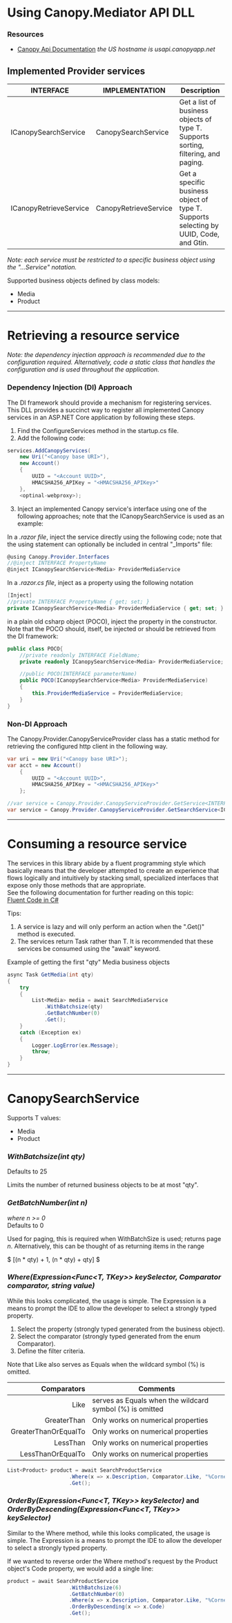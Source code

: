 ﻿# **Using Canopy.Mediator API DLL**



### Resources
- [Canopy Api Documentation](http://help.canopyapp.net/api/index.html) _the US hostname is usapi.canopyapp.net_


## Implemented Provider services

INTERFACE                 | IMPLEMENTATION            | Description
------------------------- | ------------------------- | ----------------------
ICanopySearchService<T>   | CanopySearchService<T>    | Get a list of business objects of type T.  Supports sorting, filtering, and paging.
ICanopyRetrieveService<T> | CanopyRetrieveService<T>  | Get a specific business object of type T.  Supports selecting by UUID, Code, and Gtin.

_Note: each service must be restricted to a specific business object using the "...Service<T>" notation._

Supported business objects defined by class models:
- Media
- Product


---
# Retrieving a resource service

_Note: the dependency injection approach is recommended due to the configuration required.  Alternatively, code a static class that handles the 
configuration and is used throughout the application._

### Dependency Injection (DI) Approach

The DI framework should provide a mechanism for registering services.  This DLL provides a succinct way to register all implemented Canopy services in an ASP.NET Core application by following these steps.

1. Find the ConfigureServices method in the startup.cs file.
2. Add the following code:

``` csharp
services.AddCanopyServices(
    new Uri("<Canopy base URI>"),
    new Account()
    {
        UUID = "<Account UUID>",
        HMACSHA256_APIKey = "<HMACSHA256_APIKey>"
    }, 
    <optinal-webproxy>);
```

3. Inject an implemented Canopy service's interface using one of the following approaches; note that the ICanopySearchService<Media> is used as an example:

In a _.razor file_, inject the service directly using the following code; note that the using statement can optionally be included in central "_Imports" file:
``` csharp
@using Canopy.Provider.Interfaces
//@inject INTERFACE PropertyName 
@inject ICanopySearchService<Media> ProviderMediaService 
```

In a _.razor.cs file_, inject as a property using the following notation
``` csharp
[Inject]
//private INTERFACE PropertyName { get; set; }
private ICanopySearchService<Media> ProviderMediaService { get; set; }
```

in a plain old csharp object (POCO), inject the property in the constructor.  Note that the POCO should, itself, be injected or should be retrieved from the DI framework:
``` csharp
public class POCO{
    //private readonly INTERFACE FieldName;
    private readonly ICanopySearchService<Media> ProviderMediaService;

    //public POCO(INTERFACE parameterName)
    public POCO(ICanopySearchService<Media> ProviderMediaService)
    {
        this.ProviderMediaService = ProviderMediaService;
    }
}
```

### Non-DI Approach

The Canopy.Provider.CanopyServiceProvider class has a static method for retrieving the configured http client in the following way.
``` csharp
var uri = new Uri("<Canopy base URI>");
var acct = new Account()
    {
        UUID = "<Account UUID>",
        HMACSHA256_APIKey = "<HMACSHA256_APIKey>"
    };

//var service = Canopy.Provider.CanopyServiceProvider.GetService<INTERFACE, IMPLEMENTATION>(uri, acct, <optinal-webproxy>);
var service = Canopy.Provider.CanopyServiceProvider.GetSearchService<ICanopySearchService<Media>, CanopySearchService<Media>>(uri, acct);
```

---
# Consuming a resource service

The services in this library abide by a fluent programming style which basically means that the developer attempted to create an experience that flows logically and intuitively
by stacking small, specialized interfaces that expose only those methods that are appropriate.  
See the following documentation for further reading on this topic:  
[Fluent Code in C#](https://www.red-gate.com/simple-talk/development/dotnet-development/fluent-code-in-c/)

Tips:
1. A service is lazy and will only perform an action when the ".Get()" method is executed.
2. The services return Task<T> rather than T.  It is recommended that these services be consumed using the "await" keyword.

Example of getting the first "qty" Media business objects
``` csharp
async Task GetMedia(int qty)
{
    try
    {
        List<Media> media = await SearchMediaService
            .WithBatchsize(qty)
            .GetBatchNumber(0)
            .Get();
    }
    catch (Exception ex)
    {
        Logger.LogError(ex.Message);
        throw;
    }
}
```

---
# CanopySearchService<T>

Supports T values:
- Media
- Product

### _WithBatchsize(int qty)_
Defaults to 25  

Limits the number of returned business objects to be at most "qty".

### _GetBatchNumber(int n)_
_where n >= 0_  
Defaults to 0  

Used for paging, this is required when WithBatchSize is used; returns page _n_.  Alternatively, this can be thought of as returning items in the range

$
[(n * qty) + 1, (n * qty) + qty]
$

### _Where<TKey>(Expression<Func<T, TKey>> keySelector, Comparator comparator, string value)_

While this looks complicated, the usage is simple.  The Expression is a means to prompt the IDE to allow the developer to select a strongly typed property.

1. Select the property (strongly typed generated from the business object).
2. Select the comparator (strongly typed generated from the enum Comparator).
3. Define the filter criteria.

Note that Like also serves as Equals when the wildcard symbol (%) is omitted.

**Comparators**         | **Comments**
---:                    | ---
Like                    | serves as Equals when the wildcard symbol (%) is omitted
GreaterThan             | Only works on numerical properties
GreaterThanOrEqualTo    | Only works on numerical properties
LessThan                | Only works on numerical properties
LessThanOrEqualTo       | Only works on numerical properties

``` csharp
List<Product> product = await SearchProductService
                    .Where(x => x.Description, Comparator.Like, "%Corned Beef%")
                    .Get();
```


### _OrderBy<TKey>(Expression<Func<T, TKey>> keySelector)_ and _OrderByDescending<TKey>(Expression<Func<T, TKey>> keySelector)_

Similar to the Where method, while this looks complicated, the usage is simple.  The Expression is a means to prompt the IDE to allow the developer to select a strongly typed property.  

If we wanted to reverse order the Where method's request by the Product object's Code property, we would add a single line:

``` csharp
product = await SearchProductService
                    .WithBatchsize(6)
                    .GetBatchNumber(0)
                    .Where(x => x.Description, Comparator.Like, "%Corned Beef%")
                    .OrderByDescending(x => x.Code)
                    .Get();
```

